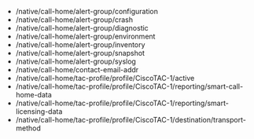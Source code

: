- /native/call-home/alert-group/configuration
- /native/call-home/alert-group/crash
- /native/call-home/alert-group/diagnostic
- /native/call-home/alert-group/environment
- /native/call-home/alert-group/inventory
- /native/call-home/alert-group/snapshot
- /native/call-home/alert-group/syslog
- /native/call-home/contact-email-addr
- /native/call-home/tac-profile/profile/CiscoTAC-1/active
- /native/call-home/tac-profile/profile/CiscoTAC-1/reporting/smart-call-home-data
- /native/call-home/tac-profile/profile/CiscoTAC-1/reporting/smart-licensing-data
- /native/call-home/tac-profile/profile/CiscoTAC-1/destination/transport-method
